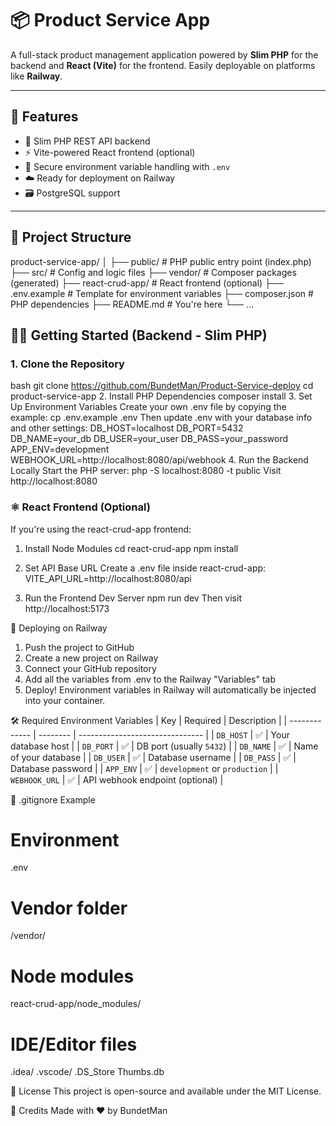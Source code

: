 # 📦 Product Service App

A full-stack product management application powered by **Slim PHP** for the backend and **React (Vite)** for the frontend. Easily deployable on platforms like **Railway**.

---

## 🚀 Features

- 🧱 Slim PHP REST API backend
- ⚡ Vite-powered React frontend (optional)
- 🔐 Secure environment variable handling with `.env`
- ☁️ Ready for deployment on Railway
- 🗃 PostgreSQL support

---

## 📁 Project Structure

product-service-app/
│
├── public/ # PHP public entry point (index.php)
├── src/ # Config and logic files
├── vendor/ # Composer packages (generated)
├── react-crud-app/ # React frontend (optional)
├── .env.example # Template for environment variables
├── composer.json # PHP dependencies
├── README.md # You're here
└── ...

## 🧑‍💻 Getting Started (Backend - Slim PHP)

### 1. Clone the Repository

bash
git clone https://github.com/BundetMan/Product-Service-deploy
cd product-service-app
2. Install PHP Dependencies
composer install
3. Set Up Environment Variables
Create your own .env file by copying the example:
cp .env.example .env
Then update .env with your database info and other settings:
DB_HOST=localhost
DB_PORT=5432
DB_NAME=your_db
DB_USER=your_user
DB_PASS=your_password
APP_ENV=development
WEBHOOK_URL=http://localhost:8080/api/webhook
4. Run the Backend Locally
Start the PHP server:
php -S localhost:8080 -t public
Visit http://localhost:8080

### ⚛️ React Frontend (Optional)
If you're using the react-crud-app frontend:
1. Install Node Modules
cd react-crud-app
npm install

2. Set API Base URL
Create a .env file inside react-crud-app:
VITE_API_URL=http://localhost:8080/api

3. Run the Frontend Dev Server
npm run dev
Then visit http://localhost:5173


🚀 Deploying on Railway

1. Push the project to GitHub
2. Create a new project on Railway
3. Connect your GitHub repository
4. Add all the variables from .env to the Railway "Variables" tab
5. Deploy!
Environment variables in Railway will automatically be injected into your container.

🛠 Required Environment Variables
| Key           | Required | Description                     |
| ------------- | -------- | ------------------------------- |
| `DB_HOST`     | ✅        | Your database host              |
| `DB_PORT`     | ✅        | DB port (usually `5432`)        |
| `DB_NAME`     | ✅        | Name of your database           |
| `DB_USER`     | ✅        | Database username               |
| `DB_PASS`     | ✅        | Database password               |
| `APP_ENV`     | ✅        | `development` or `production`   |
| `WEBHOOK_URL` | ✅        | API webhook endpoint (optional) |

🧹 .gitignore Example
# Environment
.env

# Vendor folder
/vendor/

# Node modules
react-crud-app/node_modules/

# IDE/Editor files
.idea/
.vscode/
.DS_Store
Thumbs.db

📄 License
This project is open-source and available under the MIT License.

🙌 Credits
Made with ❤️ by BundetMan
